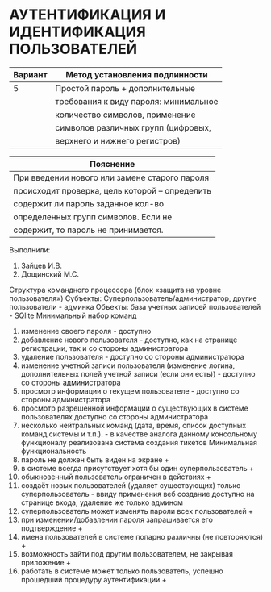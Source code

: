 # АУТЕНТИФИКАЦИЯ И ИДЕНТИФИКАЦИЯ ПОЛЬЗОВАТЕЛЕЙ

| Вариант | Метод установления подлинности         | 
|---------|----------------------------------------|
| 5       | Простой пароль + дополнительные        | 
|         |  требования к виду пароля: минимальное | 
|         |  количество символов, применение       |
|         |  символов различных групп (цифровых,   |
|         |  верхнего и нижнего регистров)         |  

|                   Пояснение                      |
|--------------------------------------------------|
| При введении нового или замене старого пароля    |
| происходит проверка, цель которой – определить   |
| содержит ли пароль заданное кол-во               |
| определенных групп символов. Если не             |
| содержит, то пароль не принимается.              |

Выполнили: 
1. Зайцев И.В.
2. Дощинский М.С.

Структура командного процессора (блок «защита на уровне пользователя»)
Субъекты: Суперпользователь/администратор, другие пользователи - админка
Объекты: база учетных записей пользователей -  SQlite
Минимальный набор команд
1. изменение своего пароля - доступно
2. добавление нового пользователя - доступно, как на странице регистрации, так и со стороны администратора
3. удаление пользователя - доступно со стороны администратора
4. изменение учетной записи пользователя (изменение логина, дополнительных полей
учетной записи (если они есть)) - доступно со стороны администратора
5. просмотр информации о текущем пользователе - доступно со стороны администратора
6. просмотр разрешенной информации о существующих в системе пользователях доступно со стороны администратора
7. несколько нейтральных команд (дата, время, список доступных команд системы и
т.п.). - в качестве аналога данному консольному функционалу реализована система создания тикетов
Минимальная функциональность
1. пароль не должен быть виден на экране +
2. в системе всегда присутствует хотя бы один суперпользователь +
3. обыкновенный пользователь ограничен в действиях + 
4. создаёт новых пользователей (удаляет существующих) только суперпользователь - ввиду применения веб создание доступно на странице входа, удаление же только админом
5. суперпользователь может изменять пароли всех пользователей +
6. при изменении/добавлении пароля запрашивается его подтверждение +
7. имена пользователей в системе попарно различны (не повторяются) +
8. возможность зайти под другим пользователем, не закрывая приложение +
9. работать в системе может только пользователь, успешно прошедший процедуру
аутентификации +
